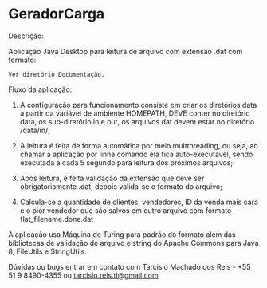 # GeradorCarga

Descrição:

Aplicação Java Desktop para leitura de arquivo com extensão .dat com formato:

    Ver diretório Documentação.


Fluxo da aplicação:

1) A configuração para funcionamento consiste em criar os diretórios data a partir da variável de ambiente HOMEPATH, DEVE conter no diretório data, os sub-diretório in e out, os arquivos dat devem estar no diretório /data/in/;

2) A leitura é feita de forma automática por meio multthreading, ou seja, ao chamar a aplicação por linha comando ela fica auto-executável, sendo executada a cada 5 segundo para leitura dos próximos arquivos;

3) Após leitura, é feita validação da extensão que deve ser obrigatoriamente .dat, depois valida-se o formato do arquivo;

4) Calcula-se a quantidade de clientes, vendedores, ID da venda mais cara e o pior vendedor que são salvos em outro arquivo com formato flat_filename.done.dat

A aplicação usa Máquina de Turing para padrão do formato além das bibliotecas de validação de arquivo e string do Apache Commons para Java 8, FileUtils e StringUtils.


Dúvidas ou bugs entrar em contato com Tarcisio Machado dos Reis - +55 51 9 8490-4355 ou tarcisio.reis.ti@gmail.com
